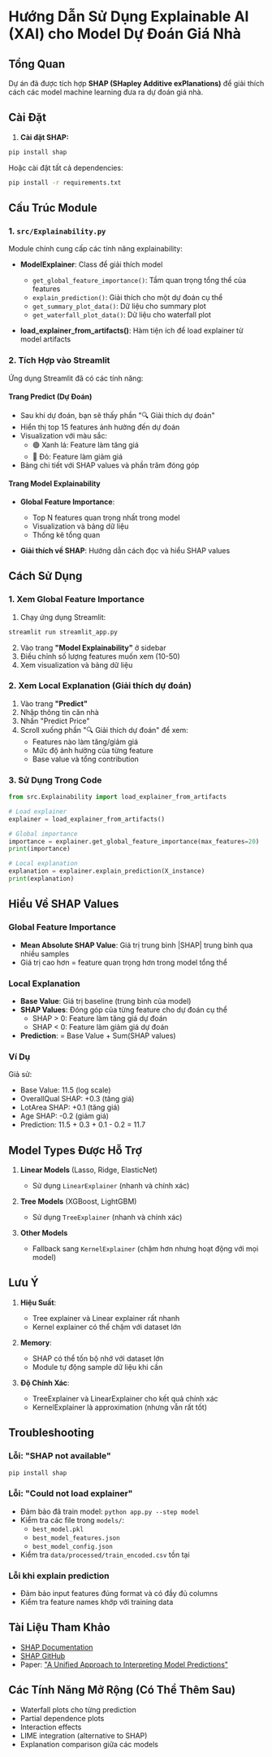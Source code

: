 # Hướng Dẫn Sử Dụng Explainable AI (XAI) cho Model Dự Đoán Giá Nhà

## Tổng Quan

Dự án đã được tích hợp **SHAP (SHapley Additive exPlanations)** để giải thích cách các model machine learning đưa ra dự đoán giá nhà.

## Cài Đặt

1. **Cài đặt SHAP:**
```bash
pip install shap
```

Hoặc cài đặt tất cả dependencies:
```bash
pip install -r requirements.txt
```

## Cấu Trúc Module

### 1. `src/Explainability.py`
Module chính cung cấp các tính năng explainability:
- **ModelExplainer**: Class để giải thích model
  - `get_global_feature_importance()`: Tầm quan trọng tổng thể của features
  - `explain_prediction()`: Giải thích cho một dự đoán cụ thể
  - `get_summary_plot_data()`: Dữ liệu cho summary plot
  - `get_waterfall_plot_data()`: Dữ liệu cho waterfall plot

- **load_explainer_from_artifacts()**: Hàm tiện ích để load explainer từ model artifacts

### 2. Tích Hợp vào Streamlit

Ứng dụng Streamlit đã có các tính năng:

#### **Trang Predict (Dự Đoán)**
- Sau khi dự đoán, bạn sẽ thấy phần "🔍 Giải thích dự đoán"
- Hiển thị top 15 features ảnh hưởng đến dự đoán
- Visualization với màu sắc:
  - 🟢 Xanh lá: Feature làm tăng giá
  - 🔴 Đỏ: Feature làm giảm giá
- Bảng chi tiết với SHAP values và phần trăm đóng góp

#### **Trang Model Explainability**
- **Global Feature Importance**: 
  - Top N features quan trọng nhất trong model
  - Visualization và bảng dữ liệu
  - Thống kê tổng quan
  
- **Giải thích về SHAP**: Hướng dẫn cách đọc và hiểu SHAP values

## Cách Sử Dụng

### 1. Xem Global Feature Importance

1. Chạy ứng dụng Streamlit:
```bash
streamlit run streamlit_app.py
```

2. Vào trang **"Model Explainability"** ở sidebar
3. Điều chỉnh số lượng features muốn xem (10-50)
4. Xem visualization và bảng dữ liệu

### 2. Xem Local Explanation (Giải thích dự đoán)

1. Vào trang **"Predict"**
2. Nhập thông tin căn nhà
3. Nhấn "Predict Price"
4. Scroll xuống phần "🔍 Giải thích dự đoán" để xem:
   - Features nào làm tăng/giảm giá
   - Mức độ ảnh hưởng của từng feature
   - Base value và tổng contribution

### 3. Sử Dụng Trong Code

```python
from src.Explainability import load_explainer_from_artifacts

# Load explainer
explainer = load_explainer_from_artifacts()

# Global importance
importance = explainer.get_global_feature_importance(max_features=20)
print(importance)

# Local explanation
explanation = explainer.explain_prediction(X_instance)
print(explanation)
```

## Hiểu Về SHAP Values

### Global Feature Importance
- **Mean Absolute SHAP Value**: Giá trị trung bình |SHAP| trung bình qua nhiều samples
- Giá trị cao hơn = feature quan trọng hơn trong model tổng thể

### Local Explanation
- **Base Value**: Giá trị baseline (trung bình của model)
- **SHAP Values**: Đóng góp của từng feature cho dự đoán cụ thể
  - SHAP > 0: Feature làm tăng giá dự đoán
  - SHAP < 0: Feature làm giảm giá dự đoán
- **Prediction**: = Base Value + Sum(SHAP values)

### Ví Dụ
Giả sử:
- Base Value: 11.5 (log scale)
- OverallQual SHAP: +0.3 (tăng giá)
- LotArea SHAP: +0.1 (tăng giá)
- Age SHAP: -0.2 (giảm giá)
- Prediction: 11.5 + 0.3 + 0.1 - 0.2 = 11.7

## Model Types Được Hỗ Trợ

1. **Linear Models** (Lasso, Ridge, ElasticNet)
   - Sử dụng `LinearExplainer` (nhanh và chính xác)

2. **Tree Models** (XGBoost, LightGBM)
   - Sử dụng `TreeExplainer` (nhanh và chính xác)

3. **Other Models**
   - Fallback sang `KernelExplainer` (chậm hơn nhưng hoạt động với mọi model)

## Lưu Ý

1. **Hiệu Suất**: 
   - Tree explainer và Linear explainer rất nhanh
   - Kernel explainer có thể chậm với dataset lớn

2. **Memory**:
   - SHAP có thể tốn bộ nhớ với dataset lớn
   - Module tự động sample dữ liệu khi cần

3. **Độ Chính Xác**:
   - TreeExplainer và LinearExplainer cho kết quả chính xác
   - KernelExplainer là approximation (nhưng vẫn rất tốt)

## Troubleshooting

### Lỗi: "SHAP not available"
```bash
pip install shap
```

### Lỗi: "Could not load explainer"
- Đảm bảo đã train model: `python app.py --step model`
- Kiểm tra các file trong `models/`:
  - `best_model.pkl`
  - `best_model_features.json`
  - `best_model_config.json`
- Kiểm tra `data/processed/train_encoded.csv` tồn tại

### Lỗi khi explain prediction
- Đảm bảo input features đúng format và có đầy đủ columns
- Kiểm tra feature names khớp với training data

## Tài Liệu Tham Khảo

- [SHAP Documentation](https://shap.readthedocs.io/)
- [SHAP GitHub](https://github.com/slundberg/shap)
- Paper: ["A Unified Approach to Interpreting Model Predictions"](https://arxiv.org/abs/1705.07874)

## Các Tính Năng Mở Rộng (Có Thể Thêm Sau)

- Waterfall plots cho từng prediction
- Partial dependence plots
- Interaction effects
- LIME integration (alternative to SHAP)
- Explanation comparison giữa các models

